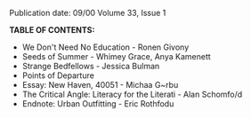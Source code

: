 Publication date: 09/00
Volume 33, Issue 1

**TABLE OF CONTENTS:**
- We Don't Need No Education - Ronen Givony
- Seeds of Summer - Whimey Grace, Anya Kamenett
- Strange Bedfellows - Jessica Bulman
- Points of Departure
- Essay: New Haven, 40051 - Michaa G~rbu
- The Critical Angle: Literacy for the Literati - Alan Schomfo/d
- Endnote: Urban Outfitting - Eric Rothfodu

